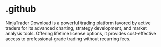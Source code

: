 # .github
NinjaTrader Download is a powerful trading platform favored by active traders for its advanced charting, strategy development, and market analysis tools. Offering lifetime license options, it provides cost-effective access to professional-grade trading without recurring fees. 
